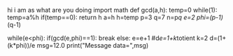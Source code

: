 hi i am as
what are you doing
import math
def gcd(a,h):
    temp=0
    while(1):
        temp=a%h
        if(temp==0):
            return h
        a=h
        h=temp
p=3
q=7
n=p*q
e=2
phi=(p-1)*(q-1)

while(e<phi):
    if(gcd(e,phi)==1):
        break
    else:
        e=e+1
#d*e=1+k*totient
k=2
d=(1+(k*phi))/e
msg=12.0
print("Message data=",msg)
